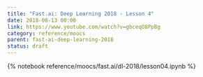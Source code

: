 ```yaml
---
title: "Fast.ai: Deep Learning 2018 - Lesson 4"
date: 2018-08-13 00:00
link: https://www.youtube.com/watch?v=gbceqO8PpBg
category: reference/moocs
parent: fast-ai-deep-learning-2018
status: draft
---
```


{% notebook reference/moocs/fast.ai/dl-2018/lesson04.ipynb %}

